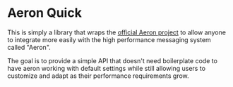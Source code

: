 Aeron Quick
=====

This is simply a library that wraps the [official Aeron project](https://github.com/real-logic/aeron) to allow anyone to integrate more easily with 
the high performance messaging system called "Aeron".

The goal is to provide a simple API that doesn't need boilerplate code to have aeron working with default settings while
still allowing users to customize and adapt as their performance requirements grow.
 